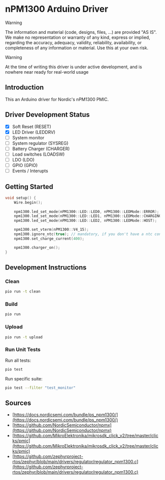 # nPM1300 Arduino Driver

> [!WARNING]
> The information and material (code, designs, files, ...) are provided "AS IS". We make no representation or warranty of any kind, express or implied, regarding the accuracy, adequacy, validity, reliability, availability, or completeness of any information or material. Use this at your own risk.

> [!WARNING]
> At the time of writing this driver is under active development, and is nowhere near ready for real-world usage

## Introduction

This an Arduino driver for Nordic's nPM1300 PMIC.

## Driver Development Status

- [x] Soft Reset (RESET)
- [x] LED Driver (LEDDRV)
- [ ] System monitor 
- [ ] System regulator (SYSREG)
- [ ] Battery Charger (CHARGER)
- [ ] Load switches (LOADSW)
- [ ] LDO (LDO)
- [ ] GPIO (GPIO)
- [ ] Events / Interupts

## Getting Started

```cpp
void setup() {
    Wire.begin();
    
    npm1300.led_set_mode(nPM1300::LED::LED0, nPM1300::LEDMode::ERROR);
    npm1300.led_set_mode(nPM1300::LED::LED1, nPM1300::LEDMode::CHARGING);
    npm1300.led_set_mode(nPM1300::LED::LED2, nPM1300::LEDMode::HOST);

    npm1300.set_vterm(nPM1300::V4_15);
    npm1300.ignore_ntc(true); // mandatory, if you don't have a ntc connected!
    npm1300.set_charge_current(400);

    npm1300.charger_on();
}
```
## Development Instructions

### Clean

```bash
pio run -t clean
```

### Build

```bash
pio run
```

### Upload

```bash
pio run -t upload
```

### Run Unit Tests

Run all tests:
```bash
pio test
```

Run specific suite:
```bash
pio test --filter "test_monitor"
```



## Sources 

* [https://docs.nordicsemi.com/bundle/ps_npm1300/](https://docs.nordicsemi.com/bundle/ps_npm1300/)
* [https://github.com/NordicSemiconductor/npmx](https://github.com/NordicSemiconductor/npmx)
* [https://github.com/MikroElektronika/mikrosdk_click_v2/tree/master/clicks/pmic](https://github.com/MikroElektronika/mikrosdk_click_v2/tree/master/clicks/pmic)
* [https://github.com/zephyrproject-rtos/zephyr/blob/main/drivers/regulator/regulator_npm1300.c](https://github.com/zephyrproject-rtos/zephyr/blob/main/drivers/regulator/regulator_npm1300.c)